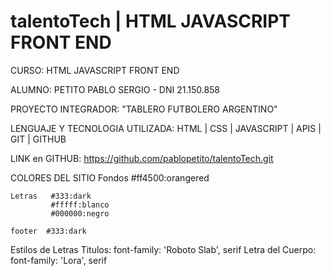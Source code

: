 # talentoTech | HTML JAVASCRIPT FRONT END

CURSO: HTML JAVASCRIPT FRONT END 

ALUMNO: PETITO PABLO SERGIO - DNI 21.150.858

PROYECTO INTEGRADOR: "TABLERO FUTBOLERO ARGENTINO"

LENGUAJE Y TECNOLOGIA UTILIZADA: HTML | CSS | JAVASCRIPT | APIS | GIT | GITHUB 

LINK en GITHUB: https://github.com/pablopetito/talentoTech.git

COLORES DEL SITIO
    Fondos #ff4500:orangered

    Letras   #333:dark
             #fffff:blanco
             #000000:negro

    footer  #333:dark

Estilos de Letras
    Titulos: font-family: 'Roboto Slab', serif
    Letra del Cuerpo: font-family: 'Lora', serif



